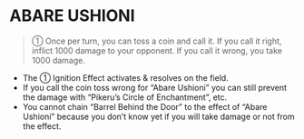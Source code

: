# ABARE USHIONI

> ① Once per turn, you can toss a coin and call it. If you call it right, inflict 1000 damage to your opponent. If you call it wrong, you take 1000 damage.

*   The ① Ignition Effect activates & resolves on the field.
*   If you call the coin toss wrong for “Abare Ushioni” you can still prevent the damage with “Pikeru’s Circle of Enchantment”, etc.
*   You cannot chain “Barrel Behind the Door” to the effect of “Abare Ushioni” because you don’t know yet if you will take damage or not from the effect.
